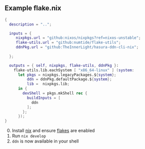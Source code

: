## Example flake.nix

```nix
{
  description = "..";

  inputs = {
     nixpkgs.url = "github:nixos/nixpkgs?ref=nixos-unstable";
     flake-utils.url = "github:numtide/flake-utils";
     ddnPkg.url = "github:TheInnerLight/hasura-ddn-cli-nix";
     
  };

  outputs = { self, nixpkgs, flake-utils, ddnPkg }:
    flake-utils.lib.eachSystem [ "x86_64-linux" ] (system:
      let pkgs = nixpkgs.legacyPackages.${system};
          ddn = ddnPkg.defaultPackage.${system};
          lib =  nixpkgs.lib;
      in {
        devShell = pkgs.mkShell rec {
          buildInputs = [
            ddn
          ];
        };
      });
}
```

0. Install [nix](https://nixos.org/) and ensure [flakes](https://nixos.wiki/wiki/Flakes) are enabled
1. Run `nix develop`
2. `ddn` is now available in your shell
